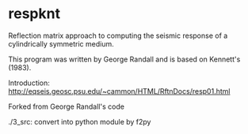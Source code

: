 # respknt

Reflection matrix approach to computing the seismic response of a cylindrically symmetric medium.

This program was written by George Randall and is based on Kennett's (1983). 

Introduction: http://eqseis.geosc.psu.edu/~cammon/HTML/RftnDocs/resp01.html

Forked from George Randall's code

./3_src:  convert into python module by f2py
